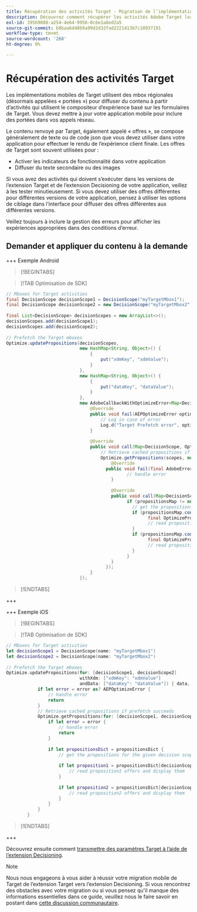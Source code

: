 ```yaml
---
title: Récupération des activités Target - Migration de l’implémentation Adobe Target dans votre application mobile vers l’extension Adobe Journey Optimizer - Decisioning
description: Découvrez comment récupérer les activités Adobe Target lors de la migration d’Adobe Target vers l’extension Adobe Journey Optimizer - Prise de décision pour mobile.
exl-id: 39569088-a254-4e64-9956-0c6e1a8ed2a5
source-git-commit: b8baa6d48b9a99d2d32fad2221413b7c10937191
workflow-type: tm+mt
source-wordcount: '268'
ht-degree: 0%

---
```


# Récupération des activités Target

Les implémentations mobiles de Target utilisent des mbox régionales (désormais appelées « portées ») pour diffuser du contenu à partir d’activités qui utilisent le compositeur d’expérience basé sur les formulaires de Target. Vous devez mettre à jour votre application mobile pour inclure des portées dans vos appels réseau.

Le contenu renvoyé par Target, également appelé « offres », se compose généralement de texte ou de code json que vous devez utiliser dans votre application pour effectuer le rendu de l’expérience client finale. Les offres de Target sont souvent utilisées pour :

* Activer les indicateurs de fonctionnalité dans votre application
* Diffuser du texte secondaire ou des images

Si vous avez des activités qui doivent s’exécuter dans les versions de l’extension Target et de l’extension Decisioning de votre application, veillez à les tester minutieusement. Si vous devez utiliser des offres différentes pour différentes versions de votre application, pensez à utiliser les options de ciblage dans l’interface pour diffuser des offres différentes aux différentes versions.

Veillez toujours à inclure la gestion des erreurs pour afficher les expériences appropriées dans des conditions d’erreur.


## Demander et appliquer du contenu à la demande

+++ Exemple Android

>[!BEGINTABS]

>[!TAB Optimisation de SDK]

```Java
// Mboxes for Target activities
final DecisionScope decisionScope1 = DecisionScope("myTargetMbox1");
final DecisionScope decisionScope2 = new DecisionScope("myTargetMbox2");
 
final List<DecisionScope> decisionScopes = new ArrayList<>();
decisionScopes.add(decisionScope1);
decisionScopes.add(decisionScope2);
 
// Prefetch the Target mboxes
Optimize.updatePropositions(decisionScopes,
                            new HashMap<String, Object>() {
                                {
                                    put("xdmKey", "xdmValue");
                                }
                            },
                            new HashMap<String, Object>() {
                                {
                                    put("dataKey", "dataValue");
                                }
                            },
                            new AdobeCallbackWithOptimizeError<Map<DecisionScope, OptimizeProposition>>() {
                                @Override
                                public void fail(AEPOptimizeError optimizeError) {
                                    // Log in case of error
                                    Log.d("Target Prefetch error", optimizeError.title);
                                }
 
                                @Override
                                public void call(Map<DecisionScope, OptimizeProposition> propositionsMap) {
                                    // Retrieve cached propositions if prefetch succeeds
                                    Optimize.getPropositions(scopes, new AdobeCallbackWithError<Map<DecisionScope, OptimizeProposition>>() {
                                        @Override
                                      public void fail(final AdobeError adobeError) {
                                              // handle error
                                        }
 
                                        @Override
                                        public void call(Map<DecisionScope, OptimizeProposition> propositionsMap) {
                                              if (propositionsMap != null && !propositionsMap.isEmpty()) {
                                                // get the propositions for the given decision scopes
                                                if (propositionsMap.contains(decisionScope1)) {
                                                      final OptimizeProposition proposition1 = propsMap.get(decisionScope1)
                                                      // read proposition1 offers and display them
                                                }
                                                if (propositionsMap.contains(decisionScope2)) {
                                                      final OptimizeProposition proposition2 = propsMap.get(decisionScope2)
                                                      // read proposition2 offers and display them
                                                }
                                              }
                                        }
                                      });
                                }
                            });
```

>[!ENDTABS]

+++

+++ Exemple iOS

>[!BEGINTABS]

>[!TAB Optimisation de SDK]

```Swift
// Mboxes for Target activities
let decisionScope1 = DecisionScope(name: "myTargetMbox1")
let decisionScope2 = DecisionScope(name: "myTargetMbox2")
 
// Prefetch the Target mboxes
Optimize.updatePropositions(for: [decisionScope1, decisionScope2]
                            withXdm: ["xdmKey": "xdmValue"]
                            andData: ["dataKey": "dataValue"]) { data, error in
            if let error = error as? AEPOptimizeError {
                // handle error
                return
            }
            // Retrieve cached propositions if prefetch succeeds
            Optimize.getPropositions(for: [decisionScope1, decisionScope2]) { propositionsDict, error in
                if let error = error {
                    // handle error
                    return
                }
 
                if let propositionsDict = propositionsDict {
                    // get the propositions for the given decision scopes
 
                    if let proposition1 = propositionsDict[decisionScope1] {
                        // read proposition1 offers and display them
                    }
 
                    if let proposition2 = propositionsDict[decisionScope2] {
                        // read proposition2 offers and display them
                    }
                }
            }
        }
```

>[!ENDTABS]

+++



Découvrez ensuite comment [transmettre des paramètres Target à l’aide de l’extension Decisioning](send-parameters.md).

>[!NOTE]
>
>Nous nous engageons à vous aider à réussir votre migration mobile de Target de l’extension Target vers l’extension Decisioning. Si vous rencontrez des obstacles avec votre migration ou si vous pensez qu&#39;il manque des informations essentielles dans ce guide, veuillez nous le faire savoir en postant dans [cette discussion communautaire](https://experienceleaguecommunities.adobe.com/t5/adobe-experience-platform-data/tutorial-discussion-migrate-target-from-at-js-to-web-sdk/m-p/575587#M463).
